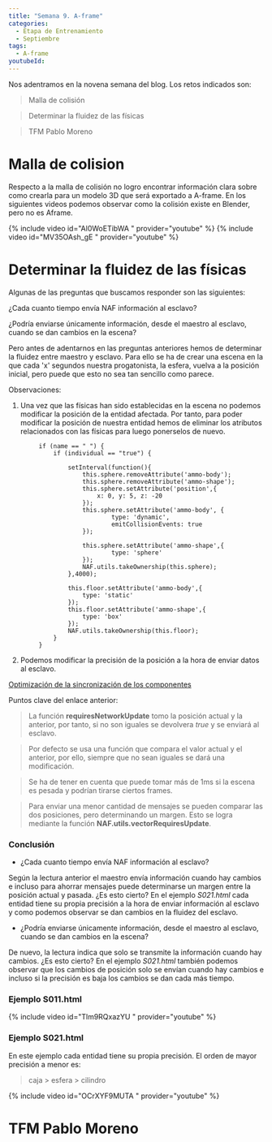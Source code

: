 ```yaml
---
title: "Semana 9. A-frame"
categories:
  - Etapa de Entrenamiento
  - Septiembre
tags:
  - A-frame
youtubeId: 
---
```



Nos adentramos en la novena semana del blog. Los retos indicados son:

> Malla de colisión

> Determinar la fluidez de las físicas

> TFM Pablo Moreno


# Malla de colision

Respecto a la malla de colisión no logro encontrar información clara sobre como crearla para un modelo 3D que será exportado a A-frame. En los siguientes videos podemos observar como la colisión existe en Blender, pero no es Aframe. 

{% include video id="Al0WoETibWA " provider="youtube" %}
{% include video id="MV35OAsh_gE " provider="youtube" %}



# Determinar la fluidez de las físicas

Algunas de las preguntas que buscamos responder son las siguientes:

¿Cada cuanto tiempo envía NAF información al esclavo?

¿Podría enviarse únicamente información, desde el maestro al esclavo, cuando se dan cambios en la escena?

Pero antes de adentarnos en las preguntas anteriores hemos de determinar la fluidez entre maestro y esclavo. Para ello se ha de crear una escena en la que cada 'x' segundos nuestra progatonista, la esfera, vuelva a la posición inicial, pero puede que esto no sea tan sencillo como parece.

Observaciones:

1. Una vez que las físicas han sido establecidas en la escena no podemos modificar la posición de la entidad afectada. Por tanto, para poder modificar la posición de nuestra entidad hemos de eliminar los atributos relacionados con las físicas para luego ponerselos de nuevo. 

            if (name == " ") {
                if (individual == "true") {
                    
                    setInterval(function(){
                        this.sphere.removeAttribute('ammo-body');
                        this.sphere.removeAttribute('ammo-shape');
                        this.sphere.setAttribute('position',{
                            x: 0, y: 5, z: -20
                        });
                        this.sphere.setAttribute('ammo-body', {
                                type: 'dynamic',
                                emitCollisionEvents: true
                        });

                        this.sphere.setAttribute('ammo-shape',{
                                type: 'sphere'
                        });
                        NAF.utils.takeOwnership(this.sphere);
                    },4000);

                    this.floor.setAttribute('ammo-body',{
                        type: 'static'
                    });
                    this.floor.setAttribute('ammo-shape',{
                        type: 'box'
                    });
                    NAF.utils.takeOwnership(this.floor);
                }
            }
2. Podemos modificar la precisión de la posición a la hora de enviar datos al esclavo. 

[Optimización de la sincronización de los componentes ](https://github.com/networked-aframe/networked-aframe#syncing-components-optimization)

Puntos clave del enlace anterior: 

> La función **requiresNetworkUpdate** tomo la posición actual y la anterior, por tanto, si no son iguales se devolvera *true* y se enviará al esclavo.

> Por defecto se usa una función que compara el valor actual y el anterior, por ello, siempre que no sean iguales se dará una modificación. 

> Se ha de tener en cuenta que puede tomar más de 1ms si la escena es pesada y podrían tirarse ciertos frames. 

> Para enviar una menor cantidad de mensajes se pueden comparar las dos posiciones, pero determinando un margen. Esto se logra mediante la función **NAF.utils.vectorRequiresUpdate**.

### Conclusión 

* ¿Cada cuanto tiempo envía NAF información al esclavo? 

Según la lectura anterior el maestro envía información cuando hay cambios e incluso para ahorrar mensajes puede determinarse un margen entre la posición actual y pasada. ¿Es esto cierto? En el ejemplo *S021.html* cada entidad tiene su propia precisión a la hora de enviar información al esclavo y como podemos observar se dan cambios en la fluidez del esclavo. 

* ¿Podría enviarse únicamente información, desde el maestro al esclavo, cuando se dan cambios en la escena?

De nuevo, la lectura indica que solo se transmite la información cuando hay cambios. ¿Es esto cierto? En el ejemplo *S021.html* también podemos observar que los cambios de posición solo se envían cuando hay cambios e incluso si la precisión es baja los cambios se dan cada más tiempo. 

### Ejemplo S011.html

{% include video id="Tlm9RQxazYU " provider="youtube" %}

### Ejemplo S021.html

En este ejemplo cada entidad tiene su propia precisión. El orden de mayor precisión a menor es: 

> caja > esfera > cilindro

{% include video id="OCrXYF9MUTA " provider="youtube" %}





# TFM Pablo Moreno

